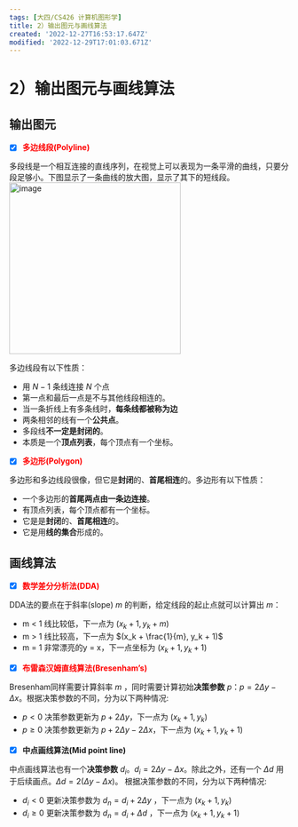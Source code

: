 ```yaml
---
tags: [大四/CS426 计算机图形学]
title: 2）输出图元与画线算法
created: '2022-12-27T16:53:17.647Z'
modified: '2022-12-29T17:01:03.671Z'
---
```


# 2）输出图元与画线算法

## 输出图元
- [x] <font color=red><b>多边线段(Polyline)</b></font>

多段线是一个相互连接的直线序列，在视觉上可以表现为一条平滑的曲线，只要分段足够小。下图显示了一条曲线的放大图，显示了其下的短线段。
<img src="https://tvax3.sinaimg.cn/large/006UcwnJly1h9jtbwjfnij30jp0co756.jpg" alt="image" width="309" data-width="709" data-height="456">

多边线段有以下性质：
- 用 $N-1$ 条线连接 $N$ 个点
- 第一点和最后一点是不与其他线段相连的。
- 当一条折线上有多条线时，**每条线都被称为边**
- 两条相邻的线有一个**公共点**。
- 多段线**不一定是封闭的**。
- 本质是一个**顶点列表**，每个顶点有一个坐标。

- [x] <font color=red><b>多边形(Polygon)</b></font>

多边形和多边线段很像，但它是**封闭**的、**首尾相连**的。多边形有以下性质：
- 一个多边形的**首尾两点由一条边连接**。
- 有顶点列表，每个顶点都有一个坐标。
- 它是是**封闭**的、**首尾相连**的。
- 它是用**线的集合**形成的。

## 画线算法
- [x] <font color=red><b>数学差分分析法(DDA)</b></font>

DDA法的要点在于斜率(slope) $m$ 的判断，给定线段的起止点就可以计算出 $m$：
- m < 1
线比较低，下一点为 $(x_k + 1, y_k + m)$
- m > 1
线比较高，下一点为 $(x_k + \frac{1}{m}, y_k + 1)$
- m = 1
非常漂亮的y = x，下一点坐标为 $(x_k + 1, y_k + 1)$

- [x] <font color=red><b>布雷森汉姆直线算法(Bresenham’s)</b></font>

Bresenham同样需要计算斜率 $m$ ，同时需要计算初始**决策参数** $p$：$p = 2\Delta y - \Delta x$。根据决策参数的不同，分为以下两种情况:
- $p < 0$
决策参数更新为 $p + 2\Delta y$，下一点为 $(x_k + 1, y_k)$
- $p \geqslant 0$
决策参数更新为 $p + 2\Delta y - 2\Delta x$，下一点为 $(x_k + 1, y_k + 1)$

- [x] <b>中点画线算法(Mid point line)</b>

中点画线算法也有一个**决策参数** $d_i$。$d_i = 2\Delta y - \Delta x$。除此之外，还有一个 $\Delta d$ 用于后续画点。$\Delta d = 2(\Delta y - \Delta x)$。
根据决策参数的不同，分为以下两种情况:
- $d_i < 0$
更新决策参数为 $d_n = d_i + 2\Delta y$ ，下一点为 $(x_k + 1, y_k)$
- $d_i \geqslant 0$
更新决策参数为 $d_n = d_i + \Delta d$ ，下一点为 $(x_k + 1, y_k + 1)$

